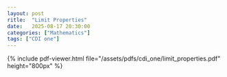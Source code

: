```yaml
---
layout: post
ritle:  "Limit Properties"
date:   2025-08-17 20:30:00
categories: ["Mathematics"]
tags: ["CDI one"]
---
```


{% include pdf-viewer.html file="/assets/pdfs/cdi_one/limit_properties.pdf" height="800px" %}
